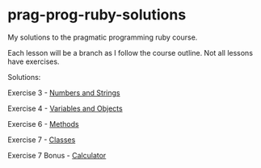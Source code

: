# prag-prog-ruby-solutions
My solutions to the pragmatic programming ruby course.

Each lesson will be a branch as I follow the course outline. Not all lessons have exercises.

Solutions:

Exercise 3 - [Numbers and Strings](https://github.com/percipio/prag-prog-ruby-solutions/tree/Numbers_and_Strings)

Exercise 4 - [Variables and Objects](https://github.com/percipio/prag-prog-ruby-solutions/tree/Variables_and_Objects)

Exercise 6 - [Methods](https://github.com/percipio/prag-prog-ruby-solutions/tree/Numbers_and_Strings)

Exercise 7 - [Classes](https://github.com/percipio/prag-prog-ruby-solutions/tree/Classes)

Exercise 7 Bonus - [Calculator](https://github.com/percipio/prag-prog-ruby-solutions/tree/Bonus_Calculator)

